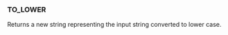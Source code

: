 <!--
This is generated by ESQL's AbstractFunctionTestCase. Do no edit it. See ../README.md for how to regenerate it.
-->

### TO_LOWER
Returns a new string representing the input string converted to lower case.

